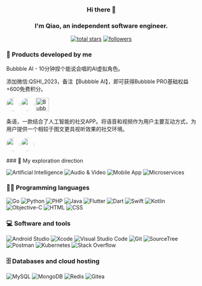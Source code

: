 <h3 align="center">
    Hi there 👋
  </h3>
  <h3 align="center">
    I'm Qiao, an independent software engineer.
  </h3>
  
  <p align="center">
    <a href="https://github.com/sshiqiao?tab=repositories&sort=stargazers">
      <img alt="total stars" title="Total stars on GitHub" src="https://custom-icon-badges.demolab.com/github/stars/sshiqiao?color=55960c&style=for-the-badge&labelColor=488207&logo=star"/></a>
    <a href="https://github.com/sshiqiao?tab=followers">
      <img alt="followers" title="Follow me on Github" src="https://custom-icon-badges.demolab.com/github/followers/sshiqiao?color=236ad3&labelColor=1155ba&style=for-the-badge&logo=person-add&label=Followers&logoColor=white"/></a>
  </p>
  
  ### 📱 Products developed by me
  <p>
  Bubbble AI - 10分钟捏个能说会唱的AI虚拟角色。
  </p>
  
  <p>
  添加微信:QSHI_2023，备注【Bubbble AI】，即可获得Bubbble PRO基础权益+600免费积分。
  </p>
  
  <p>
    <a href="https://apps.apple.com/us/app/bubbble-ai/id6503120297"><img src="https://axisera.com/wp-content/uploads/2023/11/appstore-download.png" height="35" style="border-radius: 35px;"></a>
    <a href="https://play.google.com/store/apps/details?id=com.axisera.bubbble"><img src="https://axisera.com/wp-content/uploads/2023/11/google-download.png" height="35" style="border-radius: 35px;"></a>
    <a href="https://www.producthunt.com/posts/bubbble-ai?embed=true&utm_source=badge-featured&utm_medium=badge&utm_souce=badge-bubbble&#0045;ai" target="_blank"><img src="https://api.producthunt.com/widgets/embed-image/v1/featured.svg?post_id=735767&theme=light" alt="Bubbble&#0032;AI - Make&#0032;AI&#0032;characters&#0032;that&#0032;can&#0032;talk&#0044;&#0032;sing&#0044;&#0032;and&#0032;make&#0032;expressions | Product Hunt"height="35" /></a>  
  </p>

  <p>
  条语，一款结合了人工智能的社交APP。将语音和视频作为用户主要互动方式，为用户提供一个相较于图文更具视听效果的社交环境。
  </p>
  
  <p>
    <a href="https://apps.apple.com/cn/app/%E6%9D%A1%E8%AF%AD%E9%9F%B3%E8%A7%86%E9%A2%91-%E5%8F%AF%E4%BB%A5%E5%90%AC%E7%9A%84%E7%A4%BE%E4%BA%A4app/id1582465740"><img src="https://axisera.com/wp-content/uploads/2023/11/appstore-download.png" height="35" style="border-radius: 35px;"></a>
    <a href="https://play.google.com/store/apps/details?id=com.axisera.tiaoyu"><img src="https://axisera.com/wp-content/uploads/2023/11/google-download.png" height="35" style="border-radius: 35px;"></a>
  </p>
  ### 🤖️ My exploration direction
  
  <p>
      <img alt="Artificial Intelligence" src="https://img.shields.io/badge/Artificial%20Intelligence-adadad"/>
      <img alt="Audio & Video" src="https://img.shields.io/badge/Audio%20&%20Video-bb40de"/>
      <img alt="Mobile App" src="https://img.shields.io/badge/Mobile%20App-44d2cd"/>
      <img alt="Microservices" src="https://img.shields.io/badge/Microservices-65d244"/>
  </p>
  
  ### 👨‍💻 Programming languages
  
  <p>
      <img alt="Go" src="https://img.shields.io/badge/Go-02eaf8"/>
      <img alt="Python" src="https://img.shields.io/badge/Python-2778cb"/>
      <img alt="PHP" src="https://img.shields.io/badge/PHP-546bc1"/>
      <img alt="Java" src="https://img.shields.io/badge/Java-417dce"/>
      <img alt="Flutter" src="https://img.shields.io/badge/Flutter-31bbee"/>
      <img alt="Dart" src="https://img.shields.io/badge/Dart-12bced"/>
      <img alt="Swift" src="https://img.shields.io/badge/Swift-ed5e3d"/>
      <img alt="Kotlin" src="https://img.shields.io/badge/Kotlin-d835e7"/>
      <img alt="Objective-C" src="https://img.shields.io/badge/Objective%20C-9b9b9b"/>
      <img alt="HTML" src="https://img.shields.io/badge/HTML-f27a21"/>
      <img alt="CSS" src="https://img.shields.io/badge/CSS-2c50eb"/>
  </p>
  
  ### 💻 Software and tools
  
  <p>
      <img alt="Android Studio" src="https://img.shields.io/badge/Android%20Studio-3DDC84"/>
      <img alt="Xcode" src="https://img.shields.io/badge/Xcode-02eaf8"/>
      <img alt="Visual Studio Code" src="https://img.shields.io/badge/Visual Studio Code-0078d7"/>
      <img alt="Git" src="https://img.shields.io/badge/Git-F05033"/>
      <img alt="SourceTree" src="https://img.shields.io/badge/SourceTree-226cdc"/>
      <img alt="Postman" src="https://img.shields.io/badge/Postman-FF6C37"/>
      <img alt="Kubernetes" src="https://img.shields.io/badge/Kubernetes-136ef7"/>
      <img alt="Stack Overflow" src="https://img.shields.io/badge/Stack%20Overflow-FE7A16"/>
  </p>
  
  ### 🗄️ Databases and cloud hosting
  
  <p>
      <img alt="MySQL" src="https://img.shields.io/badge/MySQL-2d68c1"/>
      <img alt="MongoDB" src="https://img.shields.io/badge/MongoDB-6acd39"/>
      <img alt="Redis" src="https://img.shields.io/badge/Redis-d2534d"/>
      <img alt="Gitea" src="https://img.shields.io/badge/Gitea-6dad42"/>
  </p>
  
